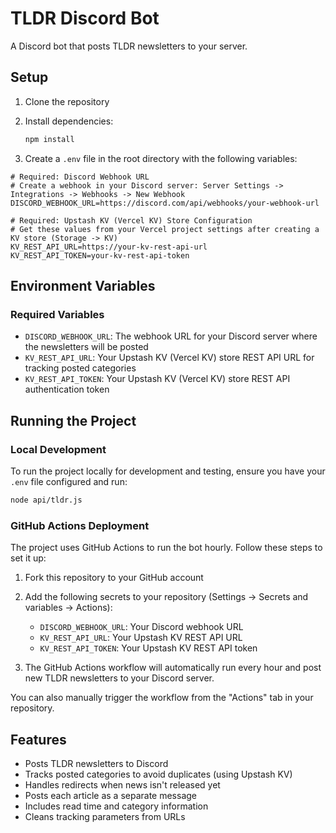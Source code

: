 # TLDR Discord Bot

A Discord bot that posts TLDR newsletters to your server.

## Setup

1. Clone the repository
2. Install dependencies:
   ```bash
   npm install
   ```

3. Create a `.env` file in the root directory with the following variables:

```env
# Required: Discord Webhook URL
# Create a webhook in your Discord server: Server Settings -> Integrations -> Webhooks -> New Webhook
DISCORD_WEBHOOK_URL=https://discord.com/api/webhooks/your-webhook-url

# Required: Upstash KV (Vercel KV) Store Configuration
# Get these values from your Vercel project settings after creating a KV store (Storage -> KV)
KV_REST_API_URL=https://your-kv-rest-api-url
KV_REST_API_TOKEN=your-kv-rest-api-token
```

## Environment Variables

### Required Variables

- `DISCORD_WEBHOOK_URL`: The webhook URL for your Discord server where the newsletters will be posted
- `KV_REST_API_URL`: Your Upstash KV (Vercel KV) store REST API URL for tracking posted categories
- `KV_REST_API_TOKEN`: Your Upstash KV (Vercel KV) store REST API authentication token

## Running the Project

### Local Development

To run the project locally for development and testing, ensure you have your `.env` file configured and run:

```bash
node api/tldr.js
```

### GitHub Actions Deployment

The project uses GitHub Actions to run the bot hourly. Follow these steps to set it up:

1. Fork this repository to your GitHub account

2. Add the following secrets to your repository (Settings -> Secrets and variables -> Actions):
   - `DISCORD_WEBHOOK_URL`: Your Discord webhook URL
   - `KV_REST_API_URL`: Your Upstash KV REST API URL
   - `KV_REST_API_TOKEN`: Your Upstash KV REST API token

3. The GitHub Actions workflow will automatically run every hour and post new TLDR newsletters to your Discord server.

You can also manually trigger the workflow from the "Actions" tab in your repository.

## Features

- Posts TLDR newsletters to Discord
- Tracks posted categories to avoid duplicates (using Upstash KV)
- Handles redirects when news isn't released yet
- Posts each article as a separate message
- Includes read time and category information
- Cleans tracking parameters from URLs 
